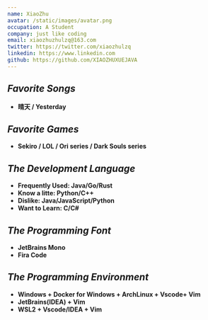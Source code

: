 ```yaml
---
name: XiaoZhu
avatar: /static/images/avatar.png
occupation: A Student
company: just like coding
email: xiaozhuzhulzq@163.com
twitter: https://twitter.com/xiaozhulzq
linkedin: https://www.linkedin.com
github: https://github.com/XIAOZHUXUEJAVA
---
```


## _Favorite Songs_

- **晴天 / Yesterday**

## _Favorite Games_

- **Sekiro / LOL / Ori series / Dark Souls series**

## _The Development Language_

- **Frequently Used: Java/Go/Rust**
- **Know a litte: Python/C++**
- **Dislike: Java/JavaScript/Python**
- **Want to Learn: C/C#**

## _The Programming Font_

- **JetBrains Mono**
- **Fira Code**

## _The Programming Environment_

- **Windows + Docker for Windows + ArchLinux + Vscode+ Vim**
- **JetBrains(IDEA) + Vim**
- **WSL2 + Vscode/IDEA + Vim**
